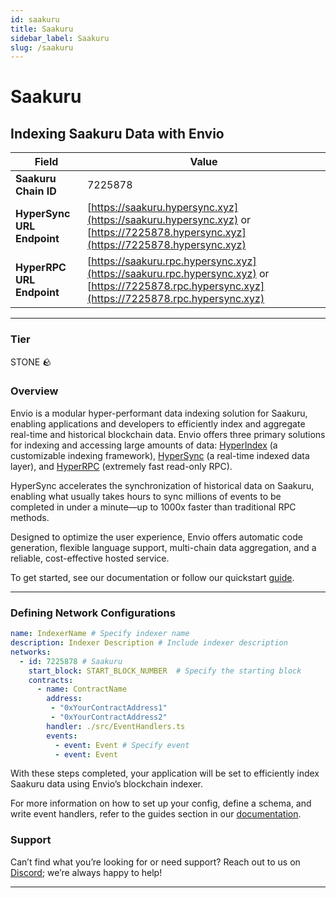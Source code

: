 ```yaml
---
id: saakuru
title: Saakuru
sidebar_label: Saakuru
slug: /saakuru
---
```


# Saakuru

## Indexing Saakuru Data with Envio

| **Field**                     | **Value**                                                                                          |
|-------------------------------|----------------------------------------------------------------------------------------------------|
| **Saakuru Chain ID**     | 7225878                                                                                            |
| **HyperSync URL Endpoint**    | [https://saakuru.hypersync.xyz](https://saakuru.hypersync.xyz) or [https://7225878.hypersync.xyz](https://7225878.hypersync.xyz) |
| **HyperRPC URL Endpoint**     | [https://saakuru.rpc.hypersync.xyz](https://saakuru.rpc.hypersync.xyz) or [https://7225878.rpc.hypersync.xyz](https://7225878.rpc.hypersync.xyz) |

---

### Tier

STONE 🪨

### Overview

Envio is a modular hyper-performant data indexing solution for Saakuru, enabling applications and developers to efficiently index and aggregate real-time and historical blockchain data. Envio offers three primary solutions for indexing and accessing large amounts of data: [HyperIndex](/docs/HyperIndex/overview) (a customizable indexing framework), [HyperSync](/docs/HyperSync/overview) (a real-time indexed data layer), and [HyperRPC](/docs/HyperRPC/overview-hyperrpc) (extremely fast read-only RPC).

HyperSync accelerates the synchronization of historical data on Saakuru, enabling what usually takes hours to sync millions of events to be completed in under a minute—up to 1000x faster than traditional RPC methods.

Designed to optimize the user experience, Envio offers automatic code generation, flexible language support, multi-chain data aggregation, and a reliable, cost-effective hosted service.

To get started, see our documentation or follow our quickstart [guide](/docs/HyperIndex/contract-import).

---

### Defining Network Configurations

```yaml
name: IndexerName # Specify indexer name
description: Indexer Description # Include indexer description
networks:
  - id: 7225878 # Saakuru  
    start_block: START_BLOCK_NUMBER  # Specify the starting block
    contracts:
      - name: ContractName
        address:
         - "0xYourContractAddress1"
         - "0xYourContractAddress2"
        handler: ./src/EventHandlers.ts
        events:
          - event: Event # Specify event
          - event: Event
```

With these steps completed, your application will be set to efficiently index Saakuru data using Envio’s blockchain indexer.

For more information on how to set up your config, define a schema, and write event handlers, refer to the guides section in our [documentation](/docs/HyperIndex/configuration-file).

### Support

Can’t find what you’re looking for or need support? Reach out to us on [Discord](https://discord.com/invite/Q9qt8gZ2fX); we’re always happy to help!

---

